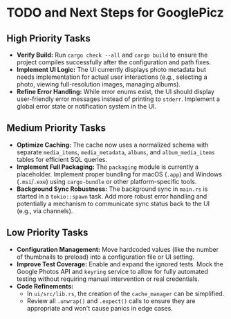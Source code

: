 # TODO and Next Steps for GooglePicz

## High Priority Tasks
- **Verify Build:** Run `cargo check --all` and `cargo build` to ensure the project compiles successfully after the configuration and path fixes.
- **Implement UI Logic:** The UI currently displays photo metadata but needs implementation for actual user interactions (e.g., selecting a photo, viewing full-resolution images, managing albums).
- **Refine Error Handling:** While error enums exist, the UI should display user-friendly error messages instead of printing to `stderr`. Implement a global error state or notification system in the UI.

## Medium Priority Tasks
- **Optimize Caching:** The cache now uses a normalized schema with separate `media_items`, `media_metadata`, `albums`, and `album_media_items` tables for efficient SQL queries.
- **Implement Full Packaging:** The `packaging` module is currently a placeholder. Implement proper bundling for macOS (`.app`) and Windows (`.msi`/`.exe`) using `cargo-bundle` or other platform-specific tools.
- **Background Sync Robustness:** The background sync in `main.rs` is started in a `tokio::spawn` task. Add more robust error handling and potentially a mechanism to communicate sync status back to the UI (e.g., via channels).

## Low Priority Tasks
- **Configuration Management:** Move hardcoded values (like the number of thumbnails to preload) into a configuration file or UI setting.
- **Improve Test Coverage:** Enable and expand the ignored tests. Mock the Google Photos API and `keyring` service to allow for fully automated testing without requiring manual intervention or real credentials.
- **Code Refinements:**
  - In `ui/src/lib.rs`, the creation of the `cache_manager` can be simplified.
  - Review all `.unwrap()` and `.expect()` calls to ensure they are appropriate and won't cause panics in edge cases.
